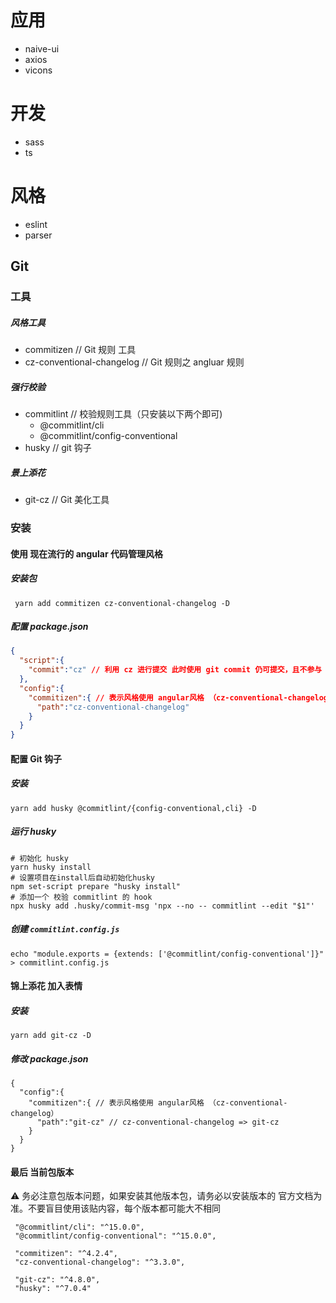 # 应用

- naive-ui
- axios
- vicons
# 开发

- sass 
- ts
# 风格

- eslint
- parser
## Git

### 工具

##### 风格工具

- commitizen  // Git 规则 工具
- cz-conventional-changelog // Git 规则之 angluar 规则

##### 强行校验

- commitlint // 校验规则工具（只安装以下两个即可)
  -  @commitlint/cli
  -  @commitlint/config-conventional
- husky // git 钩子

##### 景上添花

- git-cz // Git 美化工具

### 安装

#### 使用  现在流行的 angular 代码管理风格

##### 安装包

``` 
 yarn add commitizen cz-conventional-changelog -D
```

##### 配置 package.json

```json
{
  "script":{
    "commit":"cz" // 利用 cz 进行提交 此时使用 git commit 仍可提交，且不参与 风格工具
  },
  "config":{
    "commitizen":{ // 表示风格使用 angular风格 （cz-conventional-changelog）
      "path":"cz-conventional-changelog"
    }
  }
}
```

#### 配置 Git 钩子 

##### 安装

```
yarn add husky @commitlint/{config-conventional,cli} -D
```

##### 运行 husky 

```
# 初始化 husky
yarn husky install
# 设置项目在install后自动初始化husky
npm set-script prepare "husky install"
# 添加一个 校验 commitlint 的 hook
npx husky add .husky/commit-msg 'npx --no -- commitlint --edit "$1"'
```

##### 创建 `commitlint.config.js` 

```
echo "module.exports = {extends: ['@commitlint/config-conventional']}" > commitlint.config.js
```

#### 锦上添花 加入表情

##### 安装

```
yarn add git-cz -D
```

##### 修改 package.json

```
{
  "config":{
    "commitizen":{ // 表示风格使用 angular风格 （cz-conventional-changelog）
      "path":"git-cz" // cz-conventional-changelog => git-cz
    }
  }
}
```

#### 最后 当前包版本

⚠️ 务必注意包版本问题，如果安装其他版本包，请务必以安装版本的 官方文档为准。不要盲目使用该贴内容，每个版本都可能大不相同

```
 "@commitlint/cli": "^15.0.0",
 "@commitlint/config-conventional": "^15.0.0",
 
 "commitizen": "^4.2.4",
 "cz-conventional-changelog": "^3.3.0",
 
 "git-cz": "^4.8.0",
 "husky": "^7.0.4"
```

